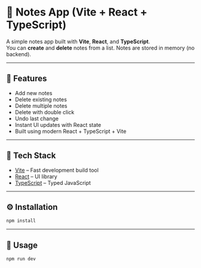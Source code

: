 # 📝 Notes App (Vite + React + TypeScript)

A simple notes app built with **Vite**, **React**, and **TypeScript**.  
You can **create** and **delete** notes from a list. Notes are stored in memory (no backend).

---

## 🚀 Features

- Add new notes
- Delete existing notes
- Delete multiple notes
- Delete with double click
- Undo last change
- Instant UI updates with React state  
- Built using modern React + TypeScript + Vite

---

## 🧩 Tech Stack

- [Vite](https://vitejs.dev/) – Fast development build tool  
- [React](https://react.dev/) – UI library  
- [TypeScript](https://www.typescriptlang.org/) – Typed JavaScript

---

## ⚙️ Installation

```bash
npm install
```

---

## 🧠 Usage

```bash
npm run dev
```